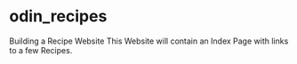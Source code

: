 # odin_recipes
Building a Recipe Website
This Website will contain an Index Page with links to a few Recipes.

